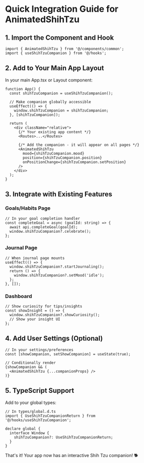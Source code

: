 # Quick Integration Guide for AnimatedShihTzu

## 1. Import the Component and Hook

```tsx
import { AnimatedShihTzu } from '@/components/common';
import { useShihTzuCompanion } from '@/hooks';
```

## 2. Add to Your Main App Layout

In your main App.tsx or Layout component:

```tsx
function App() {
  const shihTzuCompanion = useShihTzuCompanion();

  // Make companion globally accessible
  useEffect(() => {
    window.shihTzuCompanion = shihTzuCompanion;
  }, [shihTzuCompanion]);

  return (
    <div className="relative">
      {/* Your existing app content */}
      <Routes>...</Routes>
      
      {/* Add the companion - it will appear on all pages */}
      <AnimatedShihTzu
        mood={shihTzuCompanion.mood}
        position={shihTzuCompanion.position}
        onPositionChange={shihTzuCompanion.setPosition}
      />
    </div>
  );
}
```

## 3. Integrate with Existing Features

### Goals/Habits Page
```tsx
// In your goal completion handler
const completeGoal = async (goalId: string) => {
  await api.completeGoal(goalId);
  window.shihTzuCompanion?.celebrate();
};
```

### Journal Page
```tsx
// When journal page mounts
useEffect(() => {
  window.shihTzuCompanion?.startJournaling();
  return () => {
    window.shihTzuCompanion?.setMood('idle');
  };
}, []);
```

### Dashboard
```tsx
// Show curiosity for tips/insights
const showInsight = () => {
  window.shihTzuCompanion?.showCuriosity();
  // Show your insight UI
};
```

## 4. Add User Settings (Optional)

```tsx
// In your settings/preferences
const [showCompanion, setShowCompanion] = useState(true);

// Conditionally render
{showCompanion && (
  <AnimatedShihTzu {...companionProps} />
)}
```

## 5. TypeScript Support

Add to your global types:

```tsx
// In types/global.d.ts
import { UseShihTzuCompanionReturn } from '@/hooks/useShihTzuCompanion';

declare global {
  interface Window {
    shihTzuCompanion?: UseShihTzuCompanionReturn;
  }
}
```

That's it! Your app now has an interactive Shih Tzu companion! 🐕
